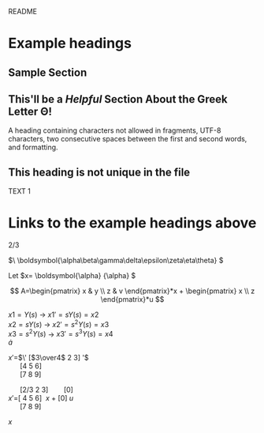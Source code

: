 README

# Example headings

## Sample Section

## This'll be a _Helpful_ Section About the Greek Letter Θ!
A heading containing characters not allowed in fragments, UTF-8 characters, two consecutive spaces between the first and second words, and formatting.

## This heading is not unique in the file

TEXT 1

# Links to the example headings above

2</sup>/</sup>3

$\ \boldsymbol{\alpha\beta\gamma\delta\epsilon\zeta\eta\theta} \$

Let $x= \boldsymbol{\alpha} {\alpha} $

$$ A=\begin{pmatrix}
x & y \\
z & v
\end{pmatrix}*x +
\begin{pmatrix}
x \\
z 
\end{pmatrix}*u $$

$x1=Y(s)$    -> $x1'=sY(s)= x2$\
$x2=sY(s)$   -> $x2'=s^2Y(s)= x3$\
$x3=s^2Y(s)$ -> $x3'=s^3Y(s) = x4$\
$\dot{a}$


$x'$=$\' [$3\over4$  2 3] '\$ \
&nbsp;&nbsp;&nbsp;&nbsp;&nbsp;&nbsp;[4 5 6]\
&nbsp;&nbsp;&nbsp;&nbsp;&nbsp;&nbsp;[7 8 9]

&nbsp;&nbsp;&nbsp;&nbsp;&nbsp;&nbsp;[2</sup>/</sup>3 2 3]&nbsp;&nbsp;&nbsp;&nbsp;&nbsp;&nbsp;&nbsp;&nbsp;[0]\
$x'$=[&nbsp;4 5 6]&nbsp; $x$ $+$ [0] $u$ \
&nbsp;&nbsp;&nbsp;&nbsp;&nbsp;&nbsp;[7 8 9]

$x$


